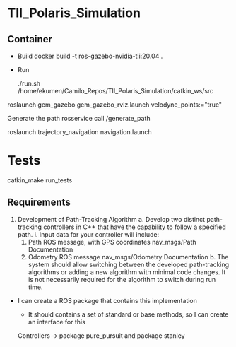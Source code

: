 # TII_Polaris_Simulation

## Container
- Build
docker build -t ros-gazebo-nvidia-tii:20.04 .

- Run

  ./run.sh /home/ekumen/Camilo_Repos/TII_Polaris_Simulation/catkin_ws/src


roslaunch gem_gazebo gem_gazebo_rviz.launch velodyne_points:="true"

Generate the path
rosservice call /generate_path


roslaunch trajectory_navigation navigation.launch

# Tests
catkin_make run_tests


## Requirements
1. Development of Path-Tracking Algorithm
  a. Develop two distinct path-tracking controllers in C++ that have the capability to follow a specified path.
    i. Input data for your controller will include:
      1. Path ROS message, with GPS coordinates nav_msgs/Path Documentation
    2. Odometry ROS message nav_msgs/Odometry Documentation
  b. The system should allow switching between the developed path-tracking algorithms or adding a new algorithm with minimal code
  changes. It is not necessarily required for the algorithm to switch during run time.

- I can create a ROS package that contains this implementation
  - It should contains a set of standard or base methods, so I can create an interface for this

  Controllers -> package pure_pursuit and package stanley